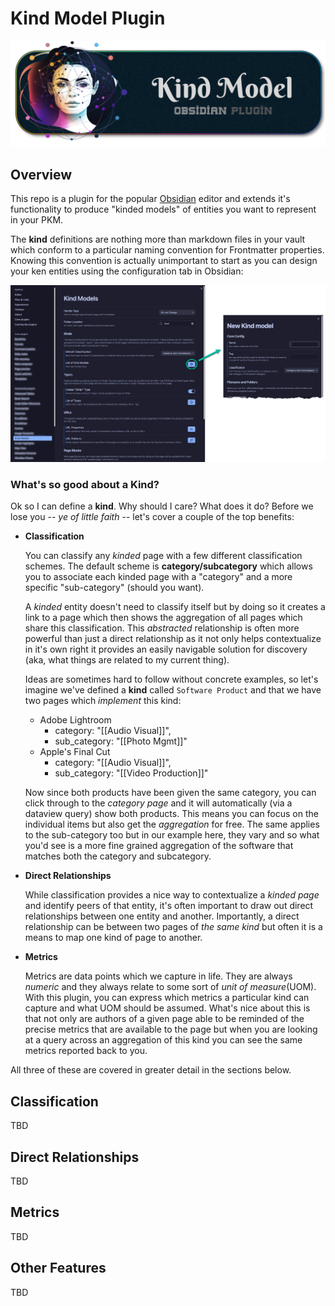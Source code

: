 # Kind Model Plugin

![banner image](./kind-model-banner-1024.png)

## Overview

This repo is a plugin for the popular [Obsidian](https://obsidian.md) editor and extends it's functionality to produce "kinded models" of entities you want to represent in your PKM.

The **kind** definitions are nothing more than markdown files in your vault which conform to a particular naming convention for Frontmatter properties. Knowing this convention is actually unimportant to start as you can design your ken entities using the configuration tab in Obsidian:

![modal config](./kind-model-config.png)

### What's so good about a Kind?

Ok so I can define a **kind**. Why should I care? What does it do? Before we lose you -- _ye of little faith_ -- let's cover a couple of the top benefits:

- **Classification**

  You can classify any _kinded_ page with a few different classification schemes. The default scheme is **category/subcategory** which allows you to associate each kinded page with a "category" and a more specific "sub-category" (should you want).

  A _kinded_ entity doesn't need to classify itself but by doing so it creates a link to a page which then shows the aggregation of all pages which share this classification. This _abstracted_ relationship is often more powerful than just a direct relationship as it not only helps contextualize in it's own right it provides an easily navigable solution for discovery (aka, what things are related to my current thing).

  Ideas are sometimes hard to follow without concrete examples, so let's imagine we've defined a **kind** called `Software Product` and that we have two pages which _implement_ this kind:

  - Adobe Lightroom
    - category: "[[Audio Visual]]",
    - sub_category: "[[Photo Mgmt]]"
  - Apple's Final Cut
    - category: "[[Audio Visual]]",
    - sub_category: "[[Video Production]]"

  Now since both products have been given the same category, you can click through to the _category page_ and it will automatically (via a dataview query) show both products. This means you can focus on the individual items but also get the _aggregation_ for free. The same applies to the sub-category too but in our example here, they vary and so what you'd see is a more fine grained aggregation of the software that matches both the category and subcategory.

- **Direct Relationships**

  While classification provides a nice way to contextualize a _kinded page_ and identify peers of that entity, it's often important to draw out direct relationships between one entity and another. Importantly, a direct relationship can be between two pages of _the same kind_ but often it is a means to map one kind of page to another.

- **Metrics**

  Metrics are data points which we capture in life. They are always _numeric_ and they always relate to some sort of _unit of measure_(UOM). With this plugin, you can express which metrics a particular kind can capture and what UOM should be assumed. What's nice about this is that not only are authors of a given page able to be reminded of the precise metrics that are available to the page but when you are looking at a query across an aggregation of this kind you can see the same metrics reported back to you.

All three of these are covered in greater detail in the sections below.

## Classification

TBD

## Direct Relationships

TBD

## Metrics

TBD

## Other Features

TBD
